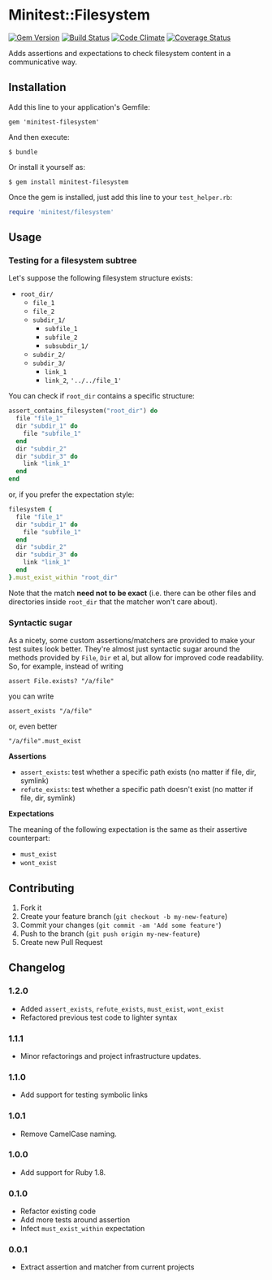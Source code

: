 # Minitest::Filesystem

[![Gem Version](https://badge.fury.io/rb/minitest-filesystem.png)](http://badge.fury.io/rb/minitest-filesystem)
[![Build Status](https://travis-ci.org/stefanozanella/minitest-filesystem.png?branch=master)](https://travis-ci.org/stefanozanella/minitest-filesystem)
[![Code Climate](https://codeclimate.com/github/stefanozanella/minitest-filesystem.png)](https://codeclimate.com/github/stefanozanella/minitest-filesystem)
[![Coverage Status](https://coveralls.io/repos/stefanozanella/minitest-filesystem/badge.png?branch=master)](https://coveralls.io/r/stefanozanella/minitest-filesystem?branch=master)

Adds assertions and expectations to check filesystem content in a communicative way.

## Installation

Add this line to your application's Gemfile:

    gem 'minitest-filesystem'

And then execute:

    $ bundle

Or install it yourself as:

    $ gem install minitest-filesystem

Once the gem is installed, just add this line to your `test_helper.rb`:

```ruby
require 'minitest/filesystem'
```

## Usage

### Testing for a filesystem subtree
Let's suppose the following filesystem structure exists:

* `root_dir/`
  * `file_1`
  * `file_2`
  * `subdir_1/`
      * `subfile_1`
      * `subfile_2`
      * `subsubdir_1/`
  * `subdir_2/`
  * `subdir_3/`
      * `link_1`
      * `link_2`, `'../../file_1'`

You can check if `root_dir` contains a specific structure:

```ruby
assert_contains_filesystem("root_dir") do
  file "file_1"
  dir "subdir_1" do
    file "subfile_1"
  end
  dir "subdir_2"
  dir "subdir_3" do
    link "link_1"
  end
end
```

or, if you prefer the expectation style:

```ruby
filesystem {
  file "file_1"
  dir "subdir_1" do
    file "subfile_1"
  end
  dir "subdir_2"
  dir "subdir_3" do
    link "link_1"
  end
}.must_exist_within "root_dir"
```

Note that the match **need not to be exact** (i.e. there can be other files and
directories inside `root_dir` that the matcher won't care about).

### Syntactic sugar

As a nicety, some custom assertions/matchers are provided to make your test
suites look better. They're almost just syntactic sugar around the methods
provided by `File`, `Dir` et al, but allow for improved code readability. So,
for example, instead of writing

    assert File.exists? "/a/file"

you can write

    assert_exists "/a/file"

or, even better

    "/a/file".must_exist

**Assertions**

* `assert_exists`: test whether a specific path exists (no matter if file, dir,
  symlink)
* `refute_exists`: test whether a specific path doesn't exist (no matter if file, dir,
  symlink)

**Expectations**

The meaning of the following expectation is the same as their assertive
counterpart:
* `must_exist`
* `wont_exist`

## Contributing

1. Fork it
2. Create your feature branch (`git checkout -b my-new-feature`)
3. Commit your changes (`git commit -am 'Add some feature'`)
4. Push to the branch (`git push origin my-new-feature`)
5. Create new Pull Request

## Changelog

### 1.2.0

* Added `assert_exists`, `refute_exists`, `must_exist`, `wont_exist`
* Refactored previous test code to lighter syntax

### 1.1.1

* Minor refactorings and project infrastructure updates.

### 1.1.0

* Add support for testing symbolic links

### 1.0.1

* Remove CamelCase naming.

### 1.0.0

* Add support for Ruby 1.8.

### 0.1.0

* Refactor existing code
* Add more tests around assertion
* Infect `must_exist_within` expectation

### 0.0.1

* Extract assertion and matcher from current projects
